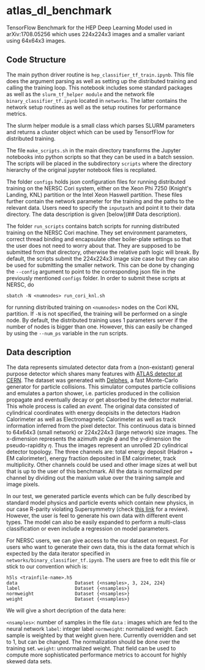 # atlas_dl_benchmark
TensorFlow Benchmark for the HEP Deep Learning Model used in arXiv:1708.05256 which uses 224x224x3 images and a smaller variant using 64x64x3 images.

## Code Structure
The main python driver routine is ```hep_classifier_tf_train.ipynb```. This file does the argument parsing as well as setting up the distributed training and calling the training loop. 
This notebook includes some standard packages as well as the ```slurm_tf_helper module``` and the network file ```binary_classifier_tf.ipynb``` located in ```networks```. The latter contains the network setup routines as well as the setup routines for performance metrics. 

The slurm helper module is a small class which parses SLURM parameters and returns a cluster object which can be used by TensorfFlow for distributed training.

The file ```make_scripts.sh``` in the main directory transforms the Jupyter notebooks into python scripts so that they can be used in a batch session. The scripts will be placed in the subdirectory ```scripts``` where the directory hierarchy of the original jupyter notebook files is recpliated. 

The folder ```configs``` holds json configuration files for running distributed training on the NERSC Cori system, either on the Xeon Phi 7250 (Knight's Landing, KNL) partition or the Intel Xeon Haswell partition. These files further contain the network parameter for the training and the paths to the relevant data. Users need to specify the ```inputpath``` and point it to their data directory. The data description is given [below](## Data description).

The folder ```run_scripts``` contains batch scripts for running distributed training on the NERSC Cori machine. They set environment parameters, correct thread binding and encapsulate other boiler-plate settings so that the user does not need to worry about that. They are supposed to be submitted from that directory, otherwise the relative path logic will break. By default, the scripts submit the 224x224x3 image size case but they can also be used for submitting the smaller network. This can be done by changing the ```--config``` argument to point to the corresponding json file in the previously mentioned ```configs``` folder. 
In order to submit these scripts at NERSC, do

```
sbatch -N <numnodes> run_cori_knl.sh
```

for running distributed training on ```<numnodes>``` nodes on the Cori KNL partition. If ```-N``` is not specified, the training will be performed on a single node.
By default, the distributed training uses 1 parameters server if the number of nodes is bigger than one. However, this can easily be changed by using the ```--num_ps``` variable in the run scripts.

## Data description
The data represents simulated detector data from a (non-existant) general purpose detector which shares many features with [ATLAS detector at CERN](http://atlas.cern). The dataset was generated with [Delphes](https://arxiv.org/pdf/1307.6346.pdf), a fast Monte-Carlo generator for particle collisions. This simulator computes particle collisions and emulates a parton shower, i.e. particles produced in the collision propagate and eventually decay or get absorbed by the detector material. This whole process is called an *event*. The original data consisted of cylindrical coordinates with energy deopisits in the detectors Hadron Calorimeter as well as Electromagnetic Calorimeter as well as track information inferred from the pixel detector. This continuous data is binned to 64x64x3 (small network) or 224x224x3 (large network) size images. The x-dimension represents the azimuth angle $\phi$ and the y-dimension the pseudo-rapidity $\eta$. Thus the images represent an unrolled 2D cylindrical detector topology. The three channels are: total energy deposit (Hadron + EM calorimeter), energy fraction deposited in EM calorimeter, track multiplicity. 
Other channels could be used and other image sizes at well but that is up to the user of this benchmark. All the data is normalized per channel by dividing out the maxium value over the training sample and image pixels. 

In our test, we generated particle events which can be fully described by standard model physics and particle events which contain new physics, in our case R-parity violating Supersymmetry (check [this link](https://link.springer.com/article/10.1007/BF02908093) for a review). However, the user is feel to generate his own data with different event types. The model can also be easily expanded to perform a multi-class classification or even include a regression on model parameters. 

For NERSC users, we can give access to the our dataset on request. For users who want to generate their own data, this is the data format which is expected by the data iterator specified in ```networks/binary_classifier_tf.ipynb```. The users are free to edit this file or stick to our convention which is:

```
h5ls <trainfile-name>.h5 
data                     Dataset {<nsamples>, 3, 224, 224}
label                    Dataset {<nsamples>}
normweight               Dataset {<nsamples>}
weight                   Dataset {<nsamples>}
```

We will give a short decription of the data here:

```<nsamples>```: number of samples in the file
```data``` : images which are fed to the neural network
```label```: integer label 
```normweight```: normalized weight. Each sample is weighted by that weight given here. Currently overridden and set to 1, but can be changed. The normalization should be done over the training set.
```weight```: unnormalized weight. That field can be used to compute more sophisticated performance metrics to account for highly skewed data sets.

